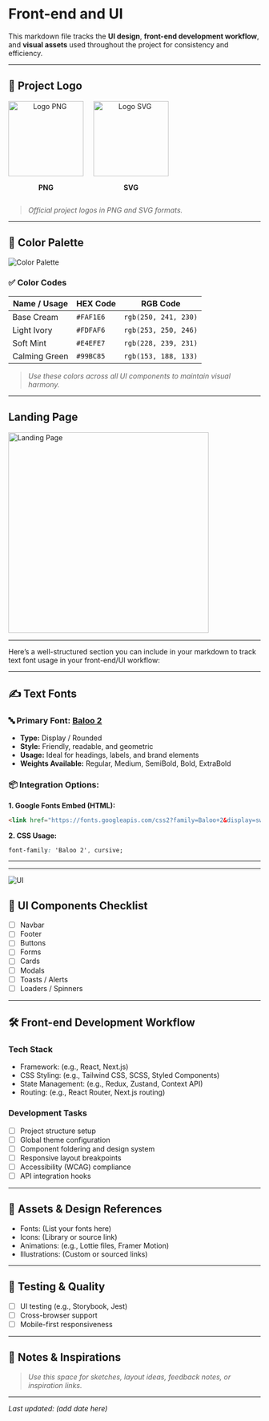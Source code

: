 # Front-end and UI

This markdown file tracks the **UI design**, **front-end development workflow**, and **visual assets** used throughout the project for consistency and efficiency.

---
<h2>🔖 Project Logo</h2>

<div style="display: flex; align-items: center; gap: 20px;">
  <div style="text-align: center;">
    <img src="https://github.com/Hj-codes/perplexity-project/blob/6d22bee0ce8416a7e10df1d63b108f37f7b92ee4/Labelly%20logo.png?raw=true" alt="Logo PNG" width="150">
    <p><strong>PNG</strong></p>
  </div>
  <div style="text-align: center;">
    <img src="https://github.com/Hj-codes/perplexity-project/blob/2a82ffc326bbb5f0fcb31fe2e9abb0e2a5479311/labellySVG.svg?raw=true" alt="Logo SVG" width="150">
    <p><strong>SVG</strong></p>
  </div>
</div>

<blockquote><em>Official project logos in PNG and SVG formats.</em></blockquote>


---

## 🎨 Color Palette

![Color Palette](https://github.com/Hj-codes/perplexity-project/blob/ee12df2f9e3c53aad0e35696355f680f8abccf41/Color%20Hunt%20Palette.png)

### ✅ Color Codes

| Name / Usage           | HEX Code   | RGB Code               |
|------------------------|------------|-------------------------|
| Base Cream             | `#FAF1E6`  | `rgb(250, 241, 230)`    |
| Light Ivory            | `#FDFAF6`  | `rgb(253, 250, 246)`    |
| Soft Mint              | `#E4EFE7`  | `rgb(228, 239, 231)`    |
| Calming Green          | `#99BC85`  | `rgb(153, 188, 133)`    |

> _Use these colors across all UI components to maintain visual harmony._

---

<h2>Landing Page</h2>

<img src="https://github.com/Hj-codes/perplexity-project/blob/dde518672636542f65760acb09a72a4d1c7ef738/IMG_20250518_111025857.jpg" alt="Landing Page" width="400">

---

Here’s a well-structured section you can include in your markdown to track text font usage in your front-end/UI workflow:

---

## ✍️ Text Fonts

### 🔤 Primary Font: [Baloo 2](https://fonts.google.com/specimen/Baloo+2)

* **Type:** Display / Rounded
* **Style:** Friendly, readable, and geometric
* **Usage:** Ideal for headings, labels, and brand elements
* **Weights Available:** Regular, Medium, SemiBold, Bold, ExtraBold

### 📦 Integration Options:

**1. Google Fonts Embed (HTML):**

```html
<link href="https://fonts.googleapis.com/css2?family=Baloo+2&display=swap" rel="stylesheet">
```

**2. CSS Usage:**

```css
font-family: 'Baloo 2', cursive;
```

---


--- 
![UI](https://github.com/Hj-codes/perplexity-project/blob/9356b6af05bf296a86f25931d87319a53caf223c/labellyui1.png)

## 🧩 UI Components Checklist

- [ ] Navbar
- [ ] Footer
- [ ] Buttons
- [ ] Forms
- [ ] Cards
- [ ] Modals
- [ ] Toasts / Alerts
- [ ] Loaders / Spinners

---

## 🛠️ Front-end Development Workflow

### Tech Stack

- Framework: (e.g., React, Next.js)
- CSS Styling: (e.g., Tailwind CSS, SCSS, Styled Components)
- State Management: (e.g., Redux, Zustand, Context API)
- Routing: (e.g., React Router, Next.js routing)

### Development Tasks

- [ ] Project structure setup
- [ ] Global theme configuration
- [ ] Component foldering and design system
- [ ] Responsive layout breakpoints
- [ ] Accessibility (WCAG) compliance
- [ ] API integration hooks

---

## 📁 Assets & Design References

- Fonts: (List your fonts here)
- Icons: (Library or source link)
- Animations: (e.g., Lottie files, Framer Motion)
- Illustrations: (Custom or sourced links)

---

## 🧪 Testing & Quality

- [ ] UI testing (e.g., Storybook, Jest)
- [ ] Cross-browser support
- [ ] Mobile-first responsiveness

---

## 🧠 Notes & Inspirations

> _Use this space for sketches, layout ideas, feedback notes, or inspiration links._

---

_Last updated: (add date here)_
